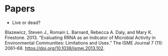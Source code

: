 # Papers

* Live or dead?

Blazewicz, Steven J., Romain L. Barnard, Rebecca A. Daly, and Mary K. Firestone. 2013. “Evaluating RRNA as an Indicator of Microbial Activity in Environmental Communities: Limitations and Uses.” The ISME Journal 7 (11): 2061–68. https://doi.org/10.1038/ismej.2013.102.

